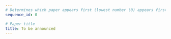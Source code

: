 ```yaml
---
# Determines which paper appears first (lowest number (0) appears first)
sequence_id: 0

# Paper title
title: To be announced
---
```

<!-- # Paper authors
authors: TBD

# Author affiliations
affil: TBD

# Link to the paper's pdf (place in the `assets/pdf/papers` directory)
pdf: TBD
 -->
<!-- # Link to a representative image for the paper (place in the `assets/img/papers` directory)
img: TBD
--- -->


